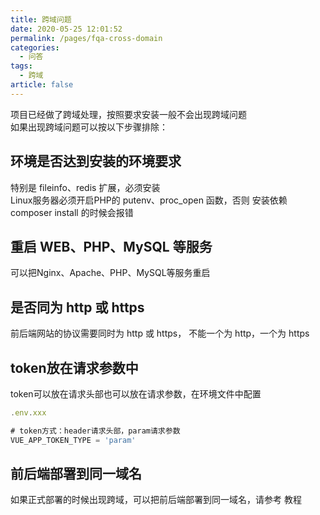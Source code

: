 ```yaml
---
title: 跨域问题
date: 2020-05-25 12:01:52
permalink: /pages/fqa-cross-domain
categories: 
  - 问答
tags: 
  - 跨域
article: false
---
```


项目已经做了跨域处理，按照要求安装一般不会出现跨域问题  
如果出现跨域问题可以按以下步骤排除：

## 环境是否达到安装的环境要求
特别是 fileinfo、redis 扩展，必须安装  
Linux服务器必须开启PHP的 putenv、proc_open 函数，否则 安装依赖 composer install 的时候会报错

## 重启 WEB、PHP、MySQL 等服务
可以把Nginx、Apache、PHP、MySQL等服务重启

## 是否同为 http 或 https
前后端网站的协议需要同时为 http 或 https， 不能一个为 http，一个为 https

## token放在请求参数中
token可以放在请求头部也可以放在请求参数，在环境文件中配置
```js
.env.xxx

# token方式：header请求头部，param请求参数
VUE_APP_TOKEN_TYPE = 'param'

```

## 前后端部署到同一域名
如果正式部署的时候出现跨域，可以把前后端部署到同一域名，请参考 教程